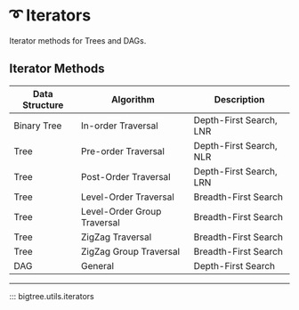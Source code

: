 # ➰ Iterators

Iterator methods for Trees and DAGs.

## Iterator Methods

| Data Structure | Algorithm                   | Description             |
|----------------|-----------------------------|-------------------------|
 | Binary Tree    | In-order Traversal          | Depth-First Search, LNR |
 | Tree           | Pre-order Traversal         | Depth-First Search, NLR |
 | Tree           | Post-Order Traversal        | Depth-First Search, LRN |
 | Tree           | Level-Order Traversal       | Breadth-First Search    |
 | Tree           | Level-Order Group Traversal | Breadth-First Search    |
 | Tree           | ZigZag Traversal            | Breadth-First Search    |
| Tree           | ZigZag Group Traversal      | Breadth-First Search    |
| DAG            | General                     | Depth-First Search      |

-----

::: bigtree.utils.iterators
